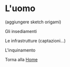 # L'uomo

(aggiungere sketch origami)

Gli insediamenti

Le infrastrutture (captazioni...)

L'inquinamento








Torna alla [Home](https://bergsound.github.io/MontiPicentiniDigitali/)



